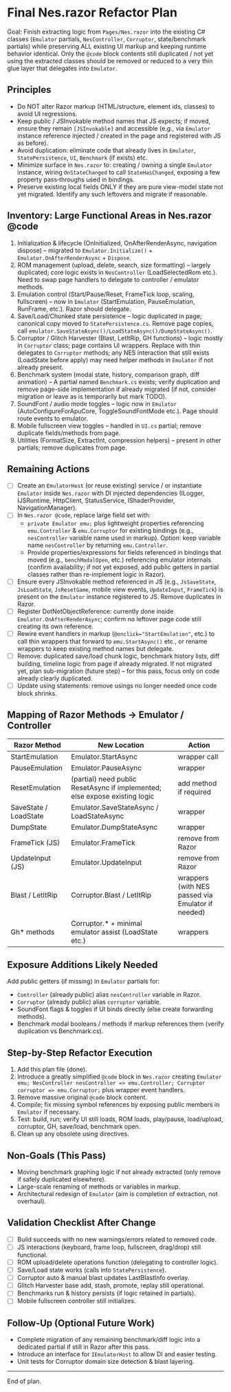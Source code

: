 # Final Nes.razor Refactor Plan

Goal: Finish extracting logic from `Pages/Nes.razor` into the existing C# classes (`Emulator` partials, `NesController`, `Corruptor`, state/benchmark partials) while preserving ALL existing UI markup and keeping runtime behavior identical. Only the `@code` block contents still duplicated / not yet using the extracted classes should be removed or reduced to a very thin glue layer that delegates into `Emulator`.

## Principles
- Do NOT alter Razor markup (HTML/structure, element ids, classes) to avoid UI regressions.
- Keep public / JSInvokable method names that JS expects; if moved, ensure they remain `[JSInvokable]` and accessible (e.g., via `Emulator` instance reference injected / created in the page and registered with JS as before).
- Avoid duplication: eliminate code that already lives in `Emulator`, `StatePersistence`, `UI`, `Benchmark` (if exists) etc.
- Minimize surface in `Nes.razor` to: creating / owning a single `Emulator` instance, wiring `OnStateChanged` to call `StateHasChanged`, exposing a few property pass‑throughs used in bindings.
- Preserve existing local fields ONLY if they are pure view-model state not yet migrated. Identify any such leftovers and migrate if reasonable.

## Inventory: Large Functional Areas in Nes.razor @code
1. Initialization & lifecycle (OnInitialized, OnAfterRenderAsync, navigation dispose) – migrated to `Emulator.Initialize()` + `Emulator.OnAfterRenderAsync` + `Dispose`.
2. ROM management (upload, delete, search, size formatting) – largely duplicated; core logic exists in `NesController` (LoadSelectedRom etc.). Need to swap page handlers to delegate to controller / emulator methods.
3. Emulation control (Start/Pause/Reset, FrameTick loop, scaling, fullscreen) – now in `Emulator` (StartEmulation, PauseEmulation, RunFrame, etc.). Razor should delegate.
4. Save/Load/Chunked state persistence – logic duplicated in page; canonical copy moved to `StatePersistence.cs`. Remove page copies, call `emulator.SaveStateAsync()/LoadStateAsync()/DumpStateAsync()`.
5. Corruptor / Glitch Harvester (Blast, LetItRip, GH functions) – logic mostly in `Corruptor` class; page contains UI wrappers. Replace with thin delegates to `Corruptor` methods; any NES interaction that still exists (LoadState before apply) may need helper methods in `Emulator` if not already present.
6. Benchmark system (modal state, history, comparison graph, diff animation) – A partial named `Benchmark.cs` exists; verify duplication and remove page-side implementation if already migrated (if not, consider migration or leave as is temporarily but mark TODO).
7. SoundFont / audio mode toggles – logic now in `Emulator` (AutoConfigureForApuCore, ToggleSoundFontMode etc.). Page should route events to emulator.
8. Mobile fullscreen view toggles – handled in `UI.cs` partial; remove duplicate fields/methods from page.
9. Utilities (FormatSize, ExtractInt, compression helpers) – present in other partials; remove duplicates from page.

## Remaining Actions
- [ ] Create an `EmulatorHost` (or reuse existing) service / or instantiate `Emulator` inside `Nes.razor` with DI injected dependencies (ILogger<Emulator>, IJSRuntime, HttpClient, StatusService, IShaderProvider, NavigationManager).
- [ ] In `Nes.razor @code`, replace large field set with:
  - `private Emulator emu;` plus lightweight properties referencing `emu.Controller` & `emu.Corruptor` for existing bindings (e.g., `nesController` variable name used in markup). Option: keep variable name `nesController` by returning `emu.Controller`.
  - Provide properties/expressions for fields referenced in bindings that moved (e.g., `benchModalOpen`, etc.) referencing emulator internals (confirm availability; if not yet exposed, add public getters in partial classes rather than re-implement logic in Razor).
- [ ] Ensure every JSInvokable method referenced in JS (e.g., `JsSaveState`, `JsLoadState`, `JsResetGame`, mobile view events, `UpdateInput`, `FrameTick`) is present on the `Emulator` instance registered to JS. Remove duplicates in Razor.
- [ ] Register DotNetObjectReference: currently done inside `Emulator.OnAfterRenderAsync`; confirm no leftover page code still creating its own reference.
- [ ] Rewire event handlers in markup (`@onclick="StartEmulation"`, etc.) to call thin wrappers that forward to `emu.StartAsync()` etc., or rename wrappers to keep existing method names but delegate.
- [ ] Remove: duplicated save/load chunk logic, benchmark history lists, diff building, timeline logic from page if already migrated. If not migrated yet, plan sub-migration (future step) – for this pass, focus only on code already clearly duplicated.
- [ ] Update using statements: remove usings no longer needed once code block shrinks.

## Mapping of Razor Methods -> Emulator / Controller
| Razor Method | New Location | Action |
|--------------|--------------|--------|
| StartEmulation | Emulator.StartAsync | wrapper call |
| PauseEmulation | Emulator.PauseAsync | wrapper |
| ResetEmulation | (partial) need public ResetAsync if implemented; else expose existing logic | add method if required |
| SaveState / LoadState | Emulator.SaveStateAsync / LoadStateAsync | wrapper |
| DumpState | Emulator.DumpStateAsync | wrapper |
| FrameTick (JS) | Emulator.FrameTick | remove from Razor |
| UpdateInput (JS) | Emulator.UpdateInput | remove from Razor |
| Blast / LetItRip | Corruptor.Blast / LetItRip | wrappers (with NES passed via Emulator if needed) |
| Gh* methods | Corruptor.* + minimal emulator assist (LoadState etc.) | wrappers |

## Exposure Additions Likely Needed
Add public getters (if missing) in `Emulator` partials for:
- `Controller` (already public) alias `nesController` variable in Razor.
- `Corruptor` (already public) alias `corruptor` variable.
- SoundFont flags & toggles if UI binds directly (else create forwarding methods).
- Benchmark modal booleans / methods if markup references them (verify duplication vs Benchmark.cs).

## Step-by-Step Refactor Execution
1. Add this plan file (done).
2. Introduce a greatly simplified `@code` block in `Nes.razor` creating `Emulator emu; NesController nesController => emu.Controller; Corruptor corruptor => emu.Corruptor;` plus wrapper event handlers.
3. Remove massive original `@code` block content.
4. Compile; fix missing symbol references by exposing public members in `Emulator` if necessary.
5. Test: build, run; verify UI still loads, ROM loads, play/pause, load/upload, corruptor, GH, save/load, benchmark open.
6. Clean up any obsolete using directives.

## Non-Goals (This Pass)
- Moving benchmark graphing logic if not already extracted (only remove if safely duplicated elsewhere).
- Large-scale renaming of methods or variables in markup.
- Architectural redesign of `Emulator` (aim is completion of extraction, not overhaul).

## Validation Checklist After Change
- [ ] Build succeeds with no new warnings/errors related to removed code.
- [ ] JS interactions (keyboard, frame loop, fullscreen, drag/drop) still functional.
- [ ] ROM upload/delete operations function (delegating to controller logic).
- [ ] Save/Load state works (calls into `StatePersistence`).
- [ ] Corruptor auto & manual blast updates LastBlastInfo overlay.
- [ ] Glitch Harvester base add, stash, promote, replay still operational.
- [ ] Benchmarks run & history persists (if logic retained in partials).
- [ ] Mobile fullscreen controller still initializes.

## Follow-Up (Optional Future Work)
- Complete migration of any remaining benchmark/diff logic into a dedicated partial if still in Razor after this pass.
- Introduce an interface for `IEmulatorHost` to allow DI and easier testing.
- Unit tests for Corruptor domain size detection & blast layering.

---
End of plan.
